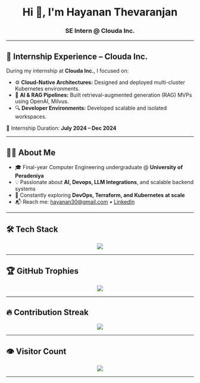 <h1 align="center">Hi 👋, I'm Hayanan Thevaranjan</h1>
<h3 align="center">SE Intern @ Clouda Inc.</h3>

---

## 💼 Internship Experience – Clouda Inc.

During my internship at **Clouda Inc.**, I focused on:

- ⚙️ **Cloud-Native Architectures:** Designed and deployed multi-cluster Kubernetes environments.
- 🧠 **AI & RAG Pipelines:** Built retrieval-augmented generation (RAG) MVPs using OpenAI, Milvus.
- 🔍 **Developer Environments:** Developed scalable and isolated workspaces.

📅 Internship Duration: **July 2024 – Dec 2024**

---

## 🧑‍💻 About Me

- 🎓 Final-year Computer Engineering undergraduate @ **University of Peradeniya**
- 💡 Passionate about **AI, Devops, LLM Integrations**, and scalable backend systems
- 🌱 Constantly exploring **DevOps, Terraform, and Kubernetes at scale**
- 📬 Reach me: [hayanan30@gmail.com](mailto:hayanan30@gmail.com) • [LinkedIn](https://www.linkedin.com/in/hayanan-thevaranjan)

---

## 🛠️ Tech Stack

<p align="center">
  <img src="https://skillicons.dev/icons?i=python,java,kotlin,go,javascript,react,nextjs,nodejs,docker,kubernetes,terraform,aws,bash,git,github,vscode,androidstudio" />
</p>

---

## 🏆 GitHub Trophies

<p align="center">
  <img src="https://github-profile-trophy.vercel.app/?username=Hayanan30&theme=radical&no-frame=true&no-bg=true&margin-w=10" />
</p>

---

## 🔥 Contribution Streak

<p align="center">
  <img src="https://streak-stats.demolab.com?user=Hayanan30&theme=tokyonight&hide_border=true" />
</p>

---

## 👁️ Visitor Count

<p align="center">
  <img src="https://komarev.com/ghpvc/?username=HayananT&label=Profile%20views&color=blueviolet&style=flat-square" />
</p>

---

